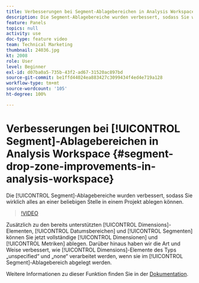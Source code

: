 ```yaml
---
title: Verbesserungen bei Segment-Ablagebereichen in Analysis Workspace
description: Die Segment-Ablagebereiche wurden verbessert, sodass Sie wirklich alles an einer beliebigen Stelle in einem Projekt ablegen können.
feature: Panels
topics: null
activity: use
doc-type: feature video
team: Technical Marketing
thumbnail: 24036.jpg
kt: 2008
role: User
level: Beginner
exl-id: d07ba0a5-735b-43f2-ad67-31520ac897bd
source-git-commit: be1ffd44024ea883427c3099434f4ed4e719a128
workflow-type: tm+mt
source-wordcount: '105'
ht-degree: 100%

---
```


# Verbesserungen bei [!UICONTROL Segment]-Ablagebereichen in Analysis Workspace {#segment-drop-zone-improvements-in-analysis-workspace}

Die [!UICONTROL Segment]-Ablagebereiche wurden verbessert, sodass Sie wirklich alles an einer beliebigen Stelle in einem Projekt ablegen können.

>[!VIDEO](https://video.tv.adobe.com/v/24036/?quality=12)

Zusätzlich zu den bereits unterstützten [!UICONTROL Dimensions]-Elementen, [!UICONTROL Datumsbereichen] und [!UICONTROL Segmenten] können Sie jetzt vollständige [!UICONTROL Dimensionen] und [!UICONTROL Metriken] ablegen. Darüber hinaus haben wir die Art und Weise verbessert, wie [!UICONTROL Dimensions]-Elemente des Typs „unspecified“ und „none“ verarbeitet werden, wenn sie im [!UICONTROL Segment]-Ablagebereich abgelegt werden.

Weitere Informationen zu dieser Funktion finden Sie in der [Dokumentation](https://experienceleague.adobe.com/docs/analytics/analyze/analysis-workspace/components/t-freeform-project-segment.html?lang=de).
